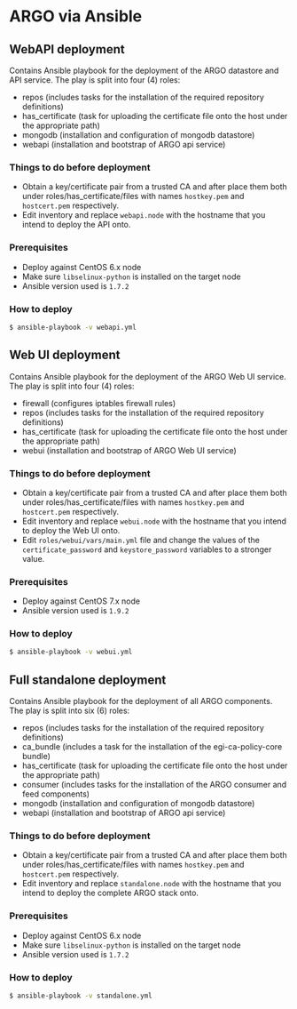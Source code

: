 # ARGO via Ansible

## WebAPI deployment

Contains Ansible playbook for the deployment of the ARGO datastore and API service. The play is split into four (4) roles:
- repos (includes tasks for the installation of the required repository definitions)
- has_certificate (task for uploading the certificate file onto the host under the appropriate path)
- mongodb (installation and configuration of mongodb datastore)
- webapi (installation and bootstrap of ARGO api service)

### Things to do before deployment

- Obtain a key/certificate pair from a trusted CA and after place them both under roles/has_certificate/files with names `hostkey.pem` and `hostcert.pem` respectively.
- Edit inventory and replace `webapi.node` with the hostname that you intend to deploy the API onto. 

### Prerequisites

- Deploy against CentOS 6.x node
- Make sure `libselinux-python` is installed on the target node
- Ansible version used is `1.7.2`

### How to deploy

```bash
$ ansible-playbook -v webapi.yml
```


## Web UI deployment

Contains Ansible playbook for the deployment of the ARGO Web UI service. The play is split into four (4) roles:
- firewall (configures iptables firewall rules)
- repos (includes tasks for the installation of the required repository definitions)
- has_certificate (task for uploading the certificate file onto the host under the appropriate path)
- webui (installation and bootstrap of ARGO Web UI service)

### Things to do before deployment

- Obtain a key/certificate pair from a trusted CA and after place them both under roles/has_certificate/files with names `hostkey.pem` and `hostcert.pem` respectively.
- Edit inventory and replace `webui.node` with the hostname that you intend to deploy the Web UI onto. 
- Edit `roles/webui/vars/main.yml` file and change the values of the `certificate_password` and `keystore_password` variables to a stronger value.

### Prerequisites

- Deploy against CentOS 7.x node
- Ansible version used is `1.9.2`

### How to deploy

```bash
$ ansible-playbook -v webui.yml
```

## Full standalone deployment

Contains Ansible playbook for the deployment of all ARGO components. The play is split into six (6) roles:
- repos (includes tasks for the installation of the required repository definitions)
- ca_bundle (includes a task for the installation of the egi-ca-policy-core bundle)
- has_certificate (task for uploading the certificate file onto the host under the appropriate path)
- consumer (includes tasks for the installation of the ARGO consumer and feed components)
- mongodb (installation and configuration of mongodb datastore)
- webapi (installation and bootstrap of ARGO api service)

### Things to do before deployment

- Obtain a key/certificate pair from a trusted CA and after place them both under roles/has_certificate/files with names `hostkey.pem` and `hostcert.pem` respectively.
- Edit inventory and replace `standalone.node` with the hostname that you intend to deploy the complete ARGO stack onto. 

### Prerequisites

- Deploy against CentOS 6.x node
- Make sure `libselinux-python` is installed on the target node
- Ansible version used is `1.7.2`

### How to deploy

```bash
$ ansible-playbook -v standalone.yml
```
